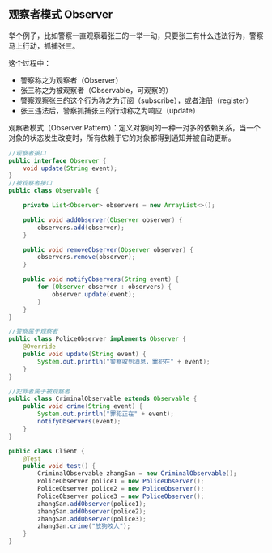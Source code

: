 ## 观察者模式 Observer
举个例子，比如警察一直观察着张三的一举一动，只要张三有什么违法行为，警察马上行动，抓捕张三。

这个过程中：

- 警察称之为观察者（Observer）
- 张三称之为被观察者（Observable，可观察的）
- 警察观察张三的这个行为称之为订阅（subscribe），或者注册（register）
- 张三违法后，警察抓捕张三的行动称之为响应（update）

观察者模式（Observer Pattern）：定义对象间的一种一对多的依赖关系，当一个对象的状态发生改变时，所有依赖于它的对象都得到通知并被自动更新。
```java
//观察者接口
public interface Observer {
    void update(String event);
}
//被观察者接口
public class Observable {

    private List<Observer> observers = new ArrayList<>();

    public void addObserver(Observer observer) {
        observers.add(observer);
    }

    public void removeObserver(Observer observer) {
        observers.remove(observer);
    }

    public void notifyObservers(String event) {
        for (Observer observer : observers) {
            observer.update(event);
        }
    }
}

//警察属于观察者
public class PoliceObserver implements Observer {
    @Override
    public void update(String event) {
        System.out.println("警察收到消息，罪犯在" + event);
    }
}

//犯罪者属于被观察者
public class CriminalObservable extends Observable {
    public void crime(String event) {
        System.out.println("罪犯正在" + event);
        notifyObservers(event);
    }
}

public class Client {
    @Test
    public void test() {
        CriminalObservable zhangSan = new CriminalObservable();
        PoliceObserver police1 = new PoliceObserver();
        PoliceObserver police2 = new PoliceObserver();
        PoliceObserver police3 = new PoliceObserver();
        zhangSan.addObserver(police1);
        zhangSan.addObserver(police2);
        zhangSan.addObserver(police3);
        zhangSan.crime("放狗咬人");
    }
}
```